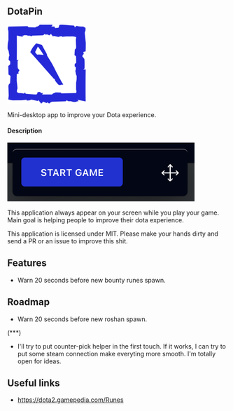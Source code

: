 ## DotaPin

![DotaPin](/public/apple-touch-icon.png "DotaPin Logo")

Mini-desktop app to improve your Dota experience.

#### Description

![DotaPin interface](/public/screenshot.png "how it looks")

This application always appear on your screen while you play your game. Main goal is helping people to improve their dota experience.

This application is licensed under MIT. Please make your hands dirty and send a PR or an issue to improve this shit.

## Features

- Warn 20 seconds before new bounty runes spawn.

## Roadmap

- Warn 20 seconds before new roshan spawn.

(***)
- I'll try to put counter-pick helper in the first touch. If it works, I can try to put some steam connection make everyting more smooth. I'm totally open for ideas.

## Useful links

- https://dota2.gamepedia.com/Runes